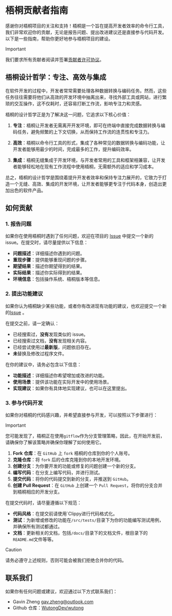 # 梧桐贡献者指南

感谢你对梧桐项目的关注和支持！梧桐是一个旨在提高开发者效率的命令行工具，我们非常欢迎你的贡献，无论是报告问题、提出改进建议还是直接参与代码开发。以下是一些指南，帮助你更好地参与梧桐项目的建设。
> [!IMPORTANT]
> 我们要求所有贡献者阅读并签署[贡献者许可协议](CLA_zh.md)。

## 梧桐设计哲学：专注、高效与集成

在软件开发的过程中，开发者常常需要处理各种数据转换与编码任务。然而，这些任务往往需要将他们从高效的开发环境中抽离出来，寻找外部工具或网站，进行繁琐的交互操作，这不仅耗时，还容易打断工作流，影响专注力和灵感。

梧桐的设计哲学正是为了解决这一问题，它追求以下核心价值：

1. **专注**：梧桐让开发者无需离开开发环境，即可在终端中直接完成数据转换与编码任务，避免频繁的上下文切换，从而保持工作流的连贯性和专注力。

2. **高效**：梧桐以命令行工具的形式，集成了各种常见的数据转换与编码功能，让开发者能够用最少的时间，完成最多的工作，提升编码效率。

3. **集成**：梧桐无缝集成于开发环境，与开发者常用的工具和框架相兼容，让开发者能够轻松地在现有工作流程中使用梧桐，无需额外的适应和学习成本。

总之，梧桐的设计哲学是围绕着提升开发者效率和保持专注力展开的，它致力于打造一个无缝、高效、集成的开发环境，让开发者能够更专注于代码本身，创造出更加出色的软件产品。

## 如何贡献

### 1. 报告问题

如果你在使用梧桐时遇到了任何问题，欢迎在项目的 [Issue](https://github.com/WutongDev/wutong/issues) 中提交一个新的 issue。在提交时，请尽量提供以下信息：

- **问题描述**：详细描述你遇到的问题。
- **重现步骤**：提供能够重现问题的步骤。
- **期望结果**：描述你期望得到的结果。
- **实际结果**：描述你实际得到的结果。
- **环境信息**：包括操作系统、梧桐版本等信息。

### 2. 提出功能建议

如果你认为梧桐缺少某些功能，或者你有改进现有功能的建议，也欢迎提交一个新的[Issue](https://github.com/WutongDev/wutong/issues) 。

在提交之前，请一定确认：  
- 已经搜索过，**没有**发现类似的 issue。
- 已经搜索过文档，**没有**发现相关内容。
- 已经尝试使用过**最新版**，问题依旧存在。
- **未**替换及修改过程序文件。

在你的建议中，请务必包含以下信息：
- **功能描述**：详细描述你希望增加或改进的功能。
- **使用场景**：提供该功能在实际开发中的使用场景。
- **实现建议**：如果你有具体地实现建议，也可以在这里提出。

### 3. 参与代码开发

如果你对梧桐的代码感兴趣，并希望直接参与开发，可以按照以下步骤进行：

> [!IMPORTANT]  
> 您可能发现了，梧桐正在使用`gitflow`作为分支管理策略，因此，在开始开发前，请确保你了解该策略并确保你理解了如何使用它。

1. **Fork 仓库**：在 `GitHub` 上 `fork` 梧桐的仓库到你的个人账号。
2. **克隆仓库**：将 `fork` 后的仓库克隆到你的本地开发环境。
3. **创建分支**：为你要开发的功能或修复的问题创建一个新的分支。
4. **编写代码**：在分支上编写代码，并进行测试。
5. **提交代码**：将你的代码提交到新的分支，并推送到 `GitHub`。
6. **创建 Pull Request**：在 `GitHub` 上创建一个 `Pull Request`，将你的分支合并到梧桐相应的开发分支。

在提交代码时，请尽量遵循以下规范：

- **代码风格**：在提交前请使用`Clippy进行代码格式化。
- **测试**：为新增或修改的功能在`/src/tests/`目录下为你的功能编写测试用例，并确保所有测试都通过。
- **文档**：更新相关的文档，包括`/docs/`目录下的文档文件，根目录下的`README.md`文件等等。

> [!CAUTION]
> 请务必遵守上述规则，否则可能会被我们拒绝合并你的代码。

## 联系我们

如果你有任何问题或建议，欢迎通过以下方式联系我们：

- Gavin Zheng <gav.zheng@outlook.com>
- Github 仓库：[WutongDev/wutong](https://github.com/WutongDev/wutong)